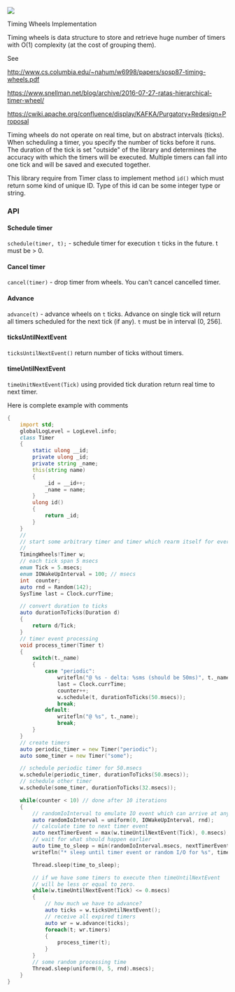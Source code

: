 ![](https://github.com/ikod/timingwheels/workflows/CI/badge.svg)

Timing Wheels Implementation

Timing wheels is data structure to store and retrieve huge number of timers with O(1) complexity (at the cost of grouping them).

See

http://www.cs.columbia.edu/~nahum/w6998/papers/sosp87-timing-wheels.pdf

https://www.snellman.net/blog/archive/2016-07-27-ratas-hierarchical-timer-wheel/

https://cwiki.apache.org/confluence/display/KAFKA/Purgatory+Redesign+Proposal


Timing wheels do not operate on real time, but on abstract intervals (ticks). When scheduling a timer, you specify the number of ticks before it runs. The duration of the tick is set "outside" of the library and determines the accuracy with which the timers will be executed. Multiple timers can fall into one tick and will be saved and executed together.

This library require from Timer class to implement method `id()` which must return some kind of unique ID. Type of this id can be some integer type or string.


### API ###

#### Schedule timer ####
`schedule(timer, t);` - schedule timer for execution `t` ticks in the future. t must be > 0.

#### Cancel timer ####
`cancel(timer)` - drop timer from wheels. You can't cancel cancelled timer.

#### Advance ####
`advance(t)` - advance wheels on `t` ticks. Advance on single tick will return all timers scheduled for the next tick (if any). `t` must be in interval (0, 256].

#### ticksUntilNextEvent ####
`ticksUntilNextEvent()` return number of ticks without timers.

#### timeUntilNextEvent ####
`timeUnitNextEvent(Tick)` using provided tick duration return real time to next timer.

Here is complete example with comments

```d
{
    import std;
    globalLogLevel = LogLevel.info;
    class Timer
    {
        static ulong __id;
        private ulong _id;
        private string _name;
        this(string name)
        {
            _id = __id++;
            _name = name;
        }
        ulong id()
        {
            return _id;
        }
    }
    //
    // start some arbitrary timer and timer which rearm itself for every 50ms
    //
    TimingWheels!Timer w;
    // each tick span 5 msecs
    enum Tick = 5.msecs;
    enum IOWakeUpInterval = 100; // msecs
    int  counter;
    auto rnd = Random(142);
    SysTime last = Clock.currTime;

    // convert duration to ticks
    auto durationToTicks(Duration d)
    {
        return d/Tick;
    }
    // timer event processing
    void process_timer(Timer t)
    {
        switch(t._name)
        {
            case "periodic":
                writefln("@ %s - delta: %sms (should be 50ms)", t._name, (Clock.currTime - last).split!"msecs".msecs);
                last = Clock.currTime;
                counter++;
                w.schedule(t, durationToTicks(50.msecs));
                break;
            default:
                writefln("@ %s", t._name);
                break;
        }
    }
    // create timers
    auto periodic_timer = new Timer("periodic");
    auto some_timer = new Timer("some");

    // schedule periodic timer for 50.msecs
    w.schedule(periodic_timer, durationToTicks(50.msecs));
    // schedule other timer
    w.schedule(some_timer, durationToTicks(32.msecs));

    while(counter < 10) // done after 10 iterations
    {
        // randomIoInterval to emulate IO event which can arrive at any time
        auto randomIoInterval = uniform(0, IOWakeUpInterval, rnd);
        // calculate time to next timer event
        auto nextTimerEvent = max(w.timeUntilNextEvent(Tick), 0.msecs);
        // wait for what should happen earlier
        auto time_to_sleep = min(randomIoInterval.msecs, nextTimerEvent);
        writefln("* sleep until timer event or random I/O for %s", time_to_sleep);

        Thread.sleep(time_to_sleep);

        // if we have some timers to execute then timeUntilNextEvent
        // will be less or equal to zero.
        while(w.timeUntilNextEvent(Tick) <= 0.msecs)
        {
            // how much we have to advance?
            auto ticks = w.ticksUntilNextEvent();
            // receive all expired timers
            auto wr = w.advance(ticks);
            foreach(t; wr.timers)
            {
                process_timer(t);
            }
        }
        // some random processing time
        Thread.sleep(uniform(0, 5, rnd).msecs);
    }
}
```
